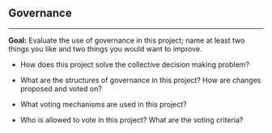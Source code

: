 <!-- .slide: data-background-color="#8D3AED" -->

## Governance

---

**Goal:** Evaluate the use of governance in this project; name at least two things you like and two things you would want to improve.

- How does this project solve the collective decision making problem?

- What are the structures of governance in this project? How are changes proposed and voted on?

- What voting mechanisms are used in this project?

- Who is allowed to vote in this project? What are the voting criteria?
